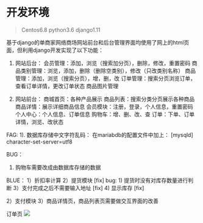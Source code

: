 # 开发环境
> Centos6.8
> python3.6
> django1.11

基于django的单商家网络商场网站前台和后台管理界面均使用了网上的html页面，但利用django开发实现了以下功能：

1. 网站后台：
		会员管理：添加，浏览（搜索加分页），删除，修改，重置密码
		商品类别管理：浏览，添加，删除（删除空类别），修改（只改类别名称）
		商品管理：添加，浏览（搜索分页），增，删，改
		订单管理：搜索分页浏览订单，查看订单详情，更改订单状态
		商品图片管理

2. 网站前台：
	   商城首页：各种产品展示
	   商品列表：搜索分类分页展示各种商品
	   商品详情：展示详细商品信息
	   会员模块：注册，登录，个人信息，重置密码
	   个人中心：个人信息、订单信息
	   购物车：增、删、改、查
	   订单：下单、订单详情，浏览、改状态


FAG:
1). 数据库存储中文字符乱码：
在mariabdb的配置文件中加上：
[mysqld]
character-set-server=utf8

BUG：
1) 购物车需要改成由数据库存储的数据

BLUE：
1）折扣率计算
2）提货模块 [fix]
   bug:
    1) 提货时没有对库存数量进行判断
3）支付完成之后不需要输入地址 [fix]
4) 显示库存 [fix]

2）支付模块
3）商品详情页，商品列表页需要做交互界面的改善


订单页
![](https://i.imgur.com/FooPOcf.png)


  